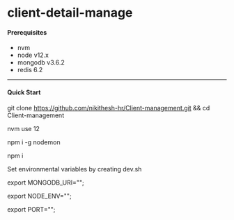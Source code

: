 # client-detail-manage

#### Prerequisites

- nvm
- node v12.x
- mongodb v3.6.2
- redis  6.2 

---

#### Quick Start

git clone https://github.com/nikithesh-hr/Client-management.git && cd Client-management

nvm use 12

npm i -g nodemon

npm i


Set environmental variables by creating dev.sh

export MONGODB_URI="";

export NODE_ENV="";

export PORT="";


